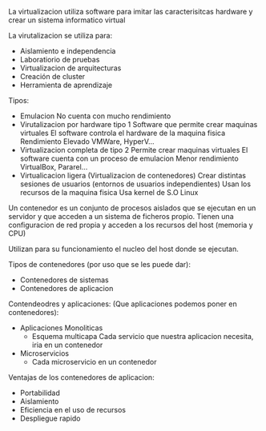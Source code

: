La virtualizacion utiliza software para imitar las caracterisitcas hardware y crear un sistema informatico virtual

La virutalizacion se utiliza para:
- Aislamiento e independencia
- Laboratiorio de pruebas
- Virtualizacion de arquitecturas
- Creación de cluster
- Herramienta de aprendizaje

Tipos:
- Emulacion
    No cuenta con mucho rendimiento
- Virutalizacion por hardware tipo 1
    Software que permite crear maquinas virtuales
    El software controla el hardware de la maquina fisica
    Rendimiento Elevado
    VMWare, HyperV...
- Virtualizacion completa de tipo 2
    Permite crear maquinas virtuales
    El software cuenta con un proceso de emulacion
    Menor rendimiento
    VirtualBox, Pararel...
- Virtualicacion ligera (Virtualizacion de contenedores)
    Crear distintas sesiones de usuarios (entornos de usuarios independientes)
    Usan los recursos de la maquina fisica
    Usa kernel de S.O Linux

Un contenedor es un conjunto de procesos aislados que se ejecutan en un servidor y que acceden a un sistema de ficheros propio.
Tienen una configuracion de red propia y acceden a los recursos del host (memoria y CPU)

Utilizan para su funcionamiento el nucleo del host donde se ejecutan.

Tipos de contenedores (por uso que se les puede dar):
- Contenedores de sistemas
- Contenedores de aplicacion

Contendeodres y aplicaciones:
(Que aplicaciones podemos poner en contenedores):
- Aplicaciones Monoliticas
  - Esquema multicapa
    Cada servicio que nuestra aplicacion necesita, iria en un contenedor
- Microservicios
  - Cada microservicio en un contenedor

Ventajas de los contenedores de aplicacion:
- Portabilidad
- Aislamiento
- Eficiencia en el uso de recursos
- Despliegue rapido